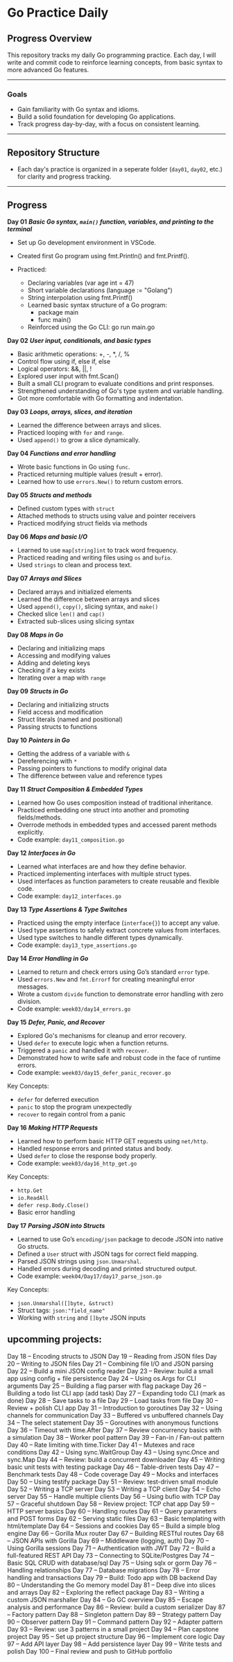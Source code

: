 # Go Practice Daily #

## Progress Overview ##

This repository tracks my daily Go programming practice. Each day, I will write and commit code to reinforce learning concepts, from basic syntax to more advanced Go features.


--- 

### Goals ###
- Gain familiarity with Go syntax and idioms.
- Build a solid foundation for developing Go applications.
- Track progress day-by-day, with a focus on consistent learning.

---

## Repository Structure ##
- Each day's practice is organized in a seperate folder (`day01`, `day02`, etc.) for clarity and progress tracking.

---

## Progress ##

**Day 01** 
***Basic Go syntax, `main()` function, variables, and printing to the terminal***
- Set up Go development environment in VSCode.
- Created first Go program using fmt.Println() and fmt.Printf().

- Practiced:
    - Declaring variables (var age int = 47)
    - Short variable declarations (language := "Golang")
    - String interpolation using fmt.Printf()
    - Learned basic syntax structure of a Go program:
        - package main
        - func main()
    - Reinforced using the Go CLI: go run main.go

**Day 02** 
***User input, conditionals, and basic types***
- Basic arithmetic operations: +, -, *, /, %
- Control flow using if, else if, else
- Logical operators: &&, ||, !
- Explored user input with fmt.Scan()
- Built a small CLI program to evaluate conditions and print responses.
- Strengthened understanding of Go's type system and variable handling.
- Got more comfortable with Go formatting and indentation.

**Day 03** 
***Loops, arrays, slices, and iteration***
- Learned the difference between arrays and slices.
- Practiced looping with `for` and `range`.
- Used `append()` to grow a slice dynamically.

**Day 04** 
***Functions and error handling***
- Wrote basic functions in Go using `func`.
- Practiced returning multiple values (result + error).
- Learned how to use `errors.New()` to return custom errors.

**Day 05** 
***Structs and methods*** 
- Defined custom types with `struct`
- Attached methods to structs using value and pointer receivers
- Practiced modifying struct fields via methods

**Day 06** 
***Maps and basic I/O***
- Learned to use `map[string]int` to track word frequency.
- Practiced reading and writing files using `os` and `bufio`.
- Used `strings` to clean and process text.

**Day 07**
***Arrays and Slices***
- Declared arrays and initialized elements
- Learned the difference between arrays and slices
- Used `append()`, `copy()`, slicing syntax, and `make()`
- Checked slice `len()` and `cap()`
- Extracted sub-slices using slicing syntax

**Day 08**
***Maps in Go***
- Declaring and initializing maps
- Accessing and modifying values
- Adding and deleting keys
- Checking if a key exists
- Iterating over a map with `range`

**Day 09**
***Structs in Go***
- Declaring and initializing structs
- Field access and modification
- Struct literals (named and positional)
- Passing structs to functions

**Day 10** 
***Pointers in Go***
- Getting the address of a variable with `&`
- Dereferencing with `*`
- Passing pointers to functions to modify original data
- The difference between value and reference types

**Day 11**
***Struct Composition & Embedded Types***
- Learned how Go uses composition instead of traditional inheritance.
- Practiced embedding one struct into another and promoting fields/methods.
- Overrode methods in embedded types and accessed parent methods explicitly.
- Code example: `day11_composition.go`

**Day 12**
***Interfaces in Go***
- Learned what interfaces are and how they define behavior.
- Practiced implementing interfaces with multiple struct types.
- Used interfaces as function parameters to create reusable and flexible code.
- Code example: `day12_interfaces.go`

**Day 13**
***Type Assertions & Type Switches***
- Practiced using the empty interface (`interface{}`) to accept any value.
- Used type assertions to safely extract concrete values from interfaces.
- Used type switches to handle different types dynamically.
- Code example: `day13_type_assertions.go`

**Day 14** 
***Error Handling in Go***
- Learned to return and check errors using Go’s standard `error` type.
- Used `errors.New` and `fmt.Errorf` for creating meaningful error messages.
- Wrote a custom `divide` function to demonstrate error handling with zero division.
- Code example: `week03/day14_errors.go`

**Day 15** 
***Defer, Panic, and Recover***
- Explored Go's mechanisms for cleanup and error recovery.
- Used `defer` to execute logic when a function returns.
- Triggered a `panic` and handled it with `recover`.
- Demonstrated how to write safe and robust code in the face of runtime errors.
- Code example: `week03/day15_defer_panic_recover.go`

Key Concepts:
- `defer` for deferred execution
- `panic` to stop the program unexpectedly
- `recover` to regain control from a panic

**Day 16**
***Making HTTP Requests***
- Learned how to perform basic HTTP GET requests using `net/http`.
- Handled response errors and printed status and body.
- Used `defer` to close the response body properly.
- Code example: `week03/day16_http_get.go`

Key Concepts:
- `http.Get`
- `io.ReadAll`
- `defer resp.Body.Close()`
- Basic error handling

**Day 17**
***Parsing JSON into Structs***
- Learned to use Go’s `encoding/json` package to decode JSON into native Go structs.
- Defined a `User` struct with JSON tags for correct field mapping.
- Parsed JSON strings using `json.Unmarshal`.
- Handled errors during decoding and printed structured output.
- Code example: `week04/Day17/day17_parse_json.go`

Key Concepts:
- `json.Unmarshal([]byte, &struct)`
- Struct tags: `json:"field_name"`
- Working with `string` and `[]byte` JSON inputs


## upcomming projects:
Day 18 – Encoding structs to JSON
Day 19 – Reading from JSON files
Day 20 – Writing to JSON files
Day 21 – Combining file I/O and JSON parsing
Day 22 – Build a mini JSON config reader
Day 23 – Review: build a small app using config + file persistence
Day 24 – Using os.Args for CLI arguments
Day 25 – Building a flag parser with flag package
Day 26 – Building a todo list CLI app (add task)
Day 27 – Expanding todo CLI (mark as done)
Day 28 – Save tasks to a file
Day 29 – Load tasks from file
Day 30 – Review + polish CLI app
Day 31 – Introduction to goroutines
Day 32 – Using channels for communication
Day 33 – Buffered vs unbuffered channels
Day 34 – The select statement
Day 35 – Goroutines with anonymous functions
Day 36 – Timeout with time.After
Day 37 – Review concurrency basics with a simulation
Day 38 – Worker pool pattern
Day 39 – Fan-in / Fan-out pattern
Day 40 – Rate limiting with time.Ticker
Day 41 – Mutexes and race conditions
Day 42 – Using sync.WaitGroup
Day 43 – Using sync.Once and sync.Map
Day 44 – Review: build a concurrent downloader
Day 45 – Writing basic unit tests with testing package
Day 46 – Table-driven tests
Day 47 – Benchmark tests
Day 48 – Code coverage
Day 49 – Mocks and interfaces
Day 50 – Using testify package
Day 51 – Review: test-driven small module
Day 52 – Writing a TCP server
Day 53 – Writing a TCP client
Day 54 – Echo server
Day 55 – Handle multiple clients
Day 56 – Using bufio with TCP
Day 57 – Graceful shutdown
Day 58 – Review project: TCP chat app
Day 59 – HTTP server basics
Day 60 – Handling routes
Day 61 – Query parameters and POST forms
Day 62 – Serving static files
Day 63 – Basic templating with html/template
Day 64 – Sessions and cookies
Day 65 – Build a simple blog engine
Day 66 – Gorilla Mux router
Day 67 – Building RESTful routes
Day 68 – JSON APIs with Gorilla
Day 69 – Middleware (logging, auth)
Day 70 – Using Gorilla sessions
Day 71 – Authentication with JWT
Day 72 – Build a full-featured REST API
Day 73 – Connecting to SQLite/Postgres
Day 74 – Basic SQL CRUD with database/sql
Day 75 – Using sqlx or gorm
Day 76 – Handling relationships
Day 77 – Database migrations
Day 78 – Error handling and transactions
Day 79 – Build: Todo app with DB backend
Day 80 – Understanding the Go memory model
Day 81 – Deep dive into slices and arrays
Day 82 – Exploring the reflect package
Day 83 – Writing a custom JSON marshaller
Day 84 – Go GC overview
Day 85 – Escape analysis and performance
Day 86 – Review: build a custom serializer
Day 87 – Factory pattern
Day 88 – Singleton pattern
Day 89 – Strategy pattern
Day 90 – Observer pattern
Day 91 – Command pattern
Day 92 – Adapter pattern
Day 93 – Review: use 3 patterns in a small project
Day 94 – Plan capstone project
Day 95 – Set up project structure
Day 96 – Implement core logic
Day 97 – Add API layer
Day 98 – Add persistence layer
Day 99 – Write tests and polish
Day 100 – Final review and push to GitHub portfolio